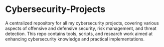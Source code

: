 # Cybersecurity-Projects
A centralized repository for all my cybersecurity projects, covering various aspects of offensive and defensive security, risk management, and threat detection. This repo contains tools, scripts, and research work aimed at enhancing cybersecurity knowledge and practical implementations.
